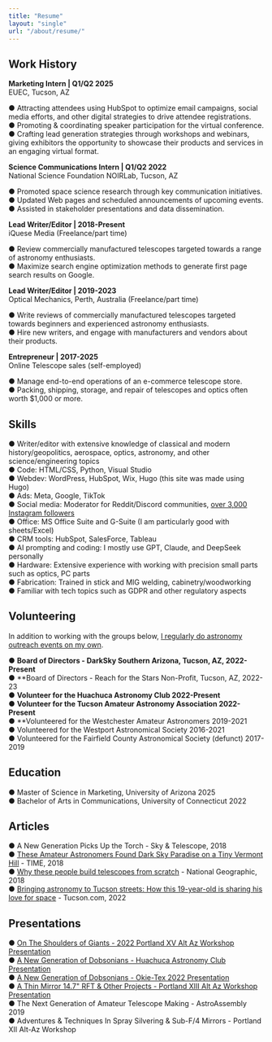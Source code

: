 ```yaml
---
title: "Resume"
layout: "single"
url: "/about/resume/"
---
```


## **Work History**

**Marketing Intern | Q1/Q2 2025**  
EUEC, Tucson, AZ  

● Attracting attendees using HubSpot to optimize email campaigns, social media efforts, and other digital strategies to drive attendee registrations.  
● Promoting & coordinating speaker participation for the virtual conference.  
● Crafting lead generation strategies through workshops and webinars, giving exhibitors the opportunity to showcase their products and services in an engaging virtual format.  

**Science Communications Intern | Q1/Q2 2022**  
National Science Foundation NOIRLab, Tucson, AZ  

● Promoted space science research through key communication initiatives.  
● Updated Web pages and scheduled announcements of upcoming events.  
● Assisted in stakeholder presentations and data dissemination.

**Lead Writer/Editor | 2018-Present**  
iQuese Media (Freelance/part time)  

● Review commercially manufactured telescopes targeted towards a range of astronomy enthusiasts.  
● Maximize search engine optimization methods to generate first page search results on Google.  

**Lead Writer/Editor | 2019-2023**  
Optical Mechanics, Perth, Australia (Freelance/part time)  

● Write reviews of commercially manufactured telescopes targeted towards beginners and experienced astronomy enthusiasts.  
● Hire new writers, and engage with manufacturers and vendors about their products.  

**Entrepreneur | 2017-2025**  
Online Telescope sales (self-employed)

● Manage end-to-end operations of an e-commerce telescope store.  
● Packing, shipping, storage, and repair of telescopes and optics often worth $1,000 or more.

## **Skills**
● Writer/editor with extensive knowledge of classical and modern history/geopolitics, aerospace, optics, astronomy, and other science/engineering topics  
● Code: HTML/CSS, Python, Visual Studio  
● Webdev: WordPress, HubSpot, Wix, Hugo (this site was made using Hugo)  
● Ads: Meta, Google, TikTok  
● Social media: Moderator for Reddit/Discord communities, [over 3,000 Instagram followers](https://www.instagram.com/astro_zane/)  
● Office: MS Office Suite and G-Suite (I am particularly good with sheets/Excel)  
● CRM tools: HubSpot, SalesForce, Tableau  
● AI prompting and coding: I mostly use GPT, Claude, and DeepSeek personally  
● Hardware: Extensive experience with working with precision small parts such as optics, PC parts  
● Fabrication: Trained in stick and MIG welding, cabinetry/woodworking  
● Familiar with tech topics such as GDPR and other regulatory aspects  

## **Volunteering**

In addition to working with the groups below, [I regularly do astronomy outreach events on my own](https://astrozane.com/astronomy/astronomyoutreach/).

● **Board of Directors - DarkSky Southern Arizona, Tucson, AZ, 2022-Present**  
● **Board of Directors - Reach for the Stars Non-Profit, Tucson, AZ, 2022-23    
● **Volunteer for the Huachuca Astronomy Club 2022-Present**      
● **Volunteer for the Tucson Amateur Astronomy Association 2022-Present**    
● **Volunteered for the Westchester Amateur Astronomers 2019-2021   
● Volunteered for the Westport Astronomical Society 2016-2021  
● Volunteered for the Fairfield County Astronomical Society (defunct) 2017-2019  

## **Education**

● Master of Science in Marketing, University of Arizona 2025  
● Bachelor of Arts in Communications, University of Connecticut 2022

## **Articles**

● A New Generation Picks Up the Torch - Sky & Telescope, 2018  
● [These Amateur Astronomers Found Dark Sky Paradise on a Tiny Vermont Hill](https://time.com/longform/amateur-astronomers-stargazing-photos/) - TIME, 2018  
● [Why these people build telescopes from scratch](https://www.nationalgeographic.com/science/article/telescope-festival) - National Geographic, 2018  
● [Bringing astronomy to Tucson streets: How this 19-year-old is sharing his love for space](https://tucson.com/article_71f39754-bad3-11ec-aa9b-9bb23a1063c4.html) - Tucson.com, 2022  

## **Presentations**

● [On The Shoulders of Giants - 2022 Portland XV Alt Az Workshop Presentation](https://www.youtube.com/watch?v=qvIA89RlEvE)  
● [A New Generation of Dobsonians - Huachuca Astronomy Club Presentation](https://www.youtube.com/watch?v=wke4turTjWw)  
● [A New Generation of Dobsonians - Okie-Tex 2022 Presentation](https://www.youtube.com/watch?v=REPh57ASyS4)  
● [A Thin Mirror 14.7" RFT & Other Projects - Portland XIII Alt Az Workshop Presentation](https://www.youtube.com/watch?v=1_PflwLDL8k)  
● The Next Generation of Amateur Telescope Making - AstroAssembly 2019  
● Adventures & Techniques In Spray Silvering & Sub-F/4 Mirrors - Portland XII Alt-Az Workshop  